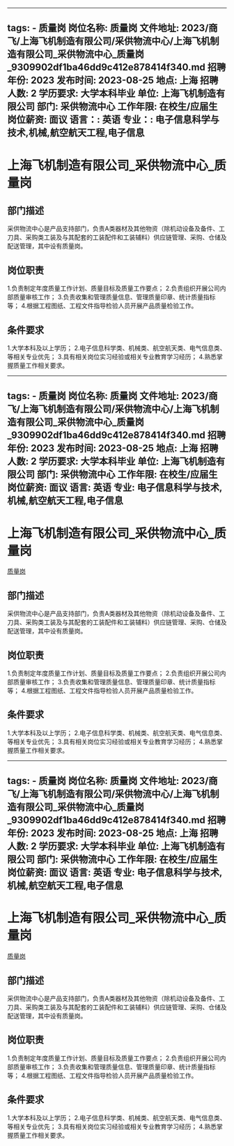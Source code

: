 
---
tags:
    - 质量岗
岗位名称: 质量岗
文件地址: 2023/商飞/上海飞机制造有限公司/采供物流中心/上海飞机制造有限公司_采供物流中心_质量岗_9309902df1ba46dd9c412e878414f340.md
招聘年份: 2023
发布时间: 2023-08-25
地点: 上海
招聘人数: 2
学历要求: 大学本科毕业
单位: 上海飞机制造有限公司
部门: 采供物流中心
工作年限: 在校生/应届生
岗位薪资: 面议
语言：: 英语
专业：: 电子信息科学与技术,机械,航空航天工程,电子信息
---

# 上海飞机制造有限公司_采供物流中心_质量岗

## 部门描述

采供物流中心是产品支持部门，负责A类器材及其他物资（除机动设备及备件、工刀具、采购类工装及与其配套的工装配件和工装辅料）供应链管理、采购、仓储及配送管理，其中设有质量岗。

## 岗位职责

1.负责制定年度质量工作计划、质量目标及质量工作要点；
 2.负责组织开展公司内部质量审核工作；
 3.负责收集和管理质量信息、管理质量印章、统计质量指标等；
 4.根据工程图纸、工程文件指导检验人员开展产品质量检验工作。

 ## 条件要求

1.大学本科及以上学历；
 2.电子信息科学类、机械类、航空航天类、电气信息类、等相关专业优先；
 3.具有相关岗位实习经验或相关专业教育学习经历；
 4.熟悉掌握质量工作相关要求。

---
tags:
    - 质量岗
岗位名称: 质量岗
文件地址: 2023/商飞/上海飞机制造有限公司/采供物流中心/上海飞机制造有限公司_采供物流中心_质量岗_9309902df1ba46dd9c412e878414f340.md
招聘年份: 2023
发布时间: 2023-08-25
地点: 上海
招聘人数: 2
学历要求: 大学本科毕业
单位: 上海飞机制造有限公司
部门: 采供物流中心
工作年限: 在校生/应届生
岗位薪资: 面议
语言: 英语
专业: 电子信息科学与技术,机械,航空航天工程,电子信息
---

# 上海飞机制造有限公司_采供物流中心_质量岗

[质量岗](http://zhaopin.comac.cc/zp/ct/out/position/positionDetail?planid=9309902df1ba46dd9c412e878414f340)

## 部门描述

采供物流中心是产品支持部门，负责A类器材及其他物资（除机动设备及备件、工刀具、采购类工装及与其配套的工装配件和工装辅料）供应链管理、采购、仓储及配送管理，其中设有质量岗。

## 岗位职责

1.负责制定年度质量工作计划、质量目标及质量工作要点；
 2.负责组织开展公司内部质量审核工作；
 3.负责收集和管理质量信息、管理质量印章、统计质量指标等；
 4.根据工程图纸、工程文件指导检验人员开展产品质量检验工作。

 ## 条件要求

1.大学本科及以上学历；
 2.电子信息科学类、机械类、航空航天类、电气信息类、等相关专业优先；
 3.具有相关岗位实习经验或相关专业教育学习经历；
 4.熟悉掌握质量工作相关要求。

---
tags:
    - 质量岗
岗位名称: 质量岗
文件地址: 2023/商飞/上海飞机制造有限公司/采供物流中心/上海飞机制造有限公司_采供物流中心_质量岗_9309902df1ba46dd9c412e878414f340.md
招聘年份: 2023
发布时间: 2023-08-25
地点: 上海
招聘人数: 2
学历要求: 大学本科毕业
单位: 上海飞机制造有限公司
部门: 采供物流中心
工作年限: 在校生/应届生
岗位薪资: 面议
语言: 英语
专业: 电子信息科学与技术,机械,航空航天工程,电子信息
---

# 上海飞机制造有限公司_采供物流中心_质量岗

[质量岗](http://zhaopin.comac.cc/zp/ct/out/position/positionDetail?planid=9309902df1ba46dd9c412e878414f340)


## 部门描述

采供物流中心是产品支持部门，负责A类器材及其他物资（除机动设备及备件、工刀具、采购类工装及与其配套的工装配件和工装辅料）供应链管理、采购、仓储及配送管理，其中设有质量岗。

## 岗位职责

1.负责制定年度质量工作计划、质量目标及质量工作要点；
 2.负责组织开展公司内部质量审核工作；
 3.负责收集和管理质量信息、管理质量印章、统计质量指标等；
 4.根据工程图纸、工程文件指导检验人员开展产品质量检验工作。

 ## 条件要求

1.大学本科及以上学历；
 2.电子信息科学类、机械类、航空航天类、电气信息类、等相关专业优先；
 3.具有相关岗位实习经验或相关专业教育学习经历；
 4.熟悉掌握质量工作相关要求。
